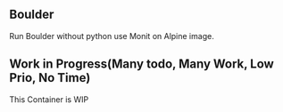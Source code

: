 ## Boulder
Run Boulder without python use Monit on Alpine image.
## Work in Progress(Many todo, Many Work, Low Prio, No Time)

This Container is WIP
